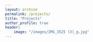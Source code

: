 ```yaml
---
layout: archive
permalink: /projects/
title: "Projects"
author_profile: true
header:
    image: "/images/IMG_3525 (3)_g.jpg"
---
```








